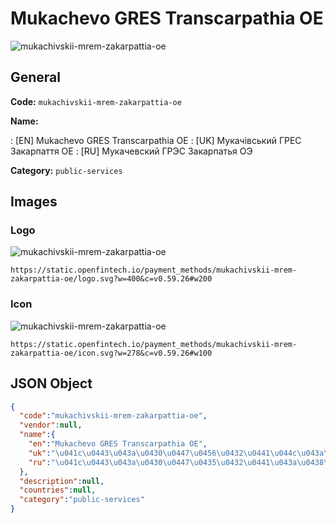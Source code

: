
# Mukachevo GRES Transcarpathia OE 
![mukachivskii-mrem-zakarpattia-oe](https://static.openfintech.io/payment_methods/mukachivskii-mrem-zakarpattia-oe/logo.svg?w=400&c=v0.59.26#w200)  

## General 
**Code:** `mukachivskii-mrem-zakarpattia-oe` 
 
**Name:** 
 
:	[EN] Mukachevo GRES Transcarpathia OE 
:	[UK] Мукачівський ГРЕС Закарпаття ОЕ 
:	[RU] Мукачевский ГРЭС Закарпатья ОЭ 
 
**Category:** `public-services` 
 

## Images 

### Logo 
![mukachivskii-mrem-zakarpattia-oe](https://static.openfintech.io/payment_methods/mukachivskii-mrem-zakarpattia-oe/logo.svg?w=400&c=v0.59.26#w200)  

```
https://static.openfintech.io/payment_methods/mukachivskii-mrem-zakarpattia-oe/logo.svg?w=400&c=v0.59.26#w200
```  

### Icon 
![mukachivskii-mrem-zakarpattia-oe](https://static.openfintech.io/payment_methods/mukachivskii-mrem-zakarpattia-oe/icon.svg?w=278&c=v0.59.26#w100)  

```
https://static.openfintech.io/payment_methods/mukachivskii-mrem-zakarpattia-oe/icon.svg?w=278&c=v0.59.26#w100
```  

## JSON Object 

```json
{
  "code":"mukachivskii-mrem-zakarpattia-oe",
  "vendor":null,
  "name":{
    "en":"Mukachevo GRES Transcarpathia OE",
    "uk":"\u041c\u0443\u043a\u0430\u0447\u0456\u0432\u0441\u044c\u043a\u0438\u0439 \u0413\u0420\u0415\u0421 \u0417\u0430\u043a\u0430\u0440\u043f\u0430\u0442\u0442\u044f \u041e\u0415",
    "ru":"\u041c\u0443\u043a\u0430\u0447\u0435\u0432\u0441\u043a\u0438\u0439 \u0413\u0420\u042d\u0421 \u0417\u0430\u043a\u0430\u0440\u043f\u0430\u0442\u044c\u044f \u041e\u042d"
  },
  "description":null,
  "countries":null,
  "category":"public-services"
}
```  
